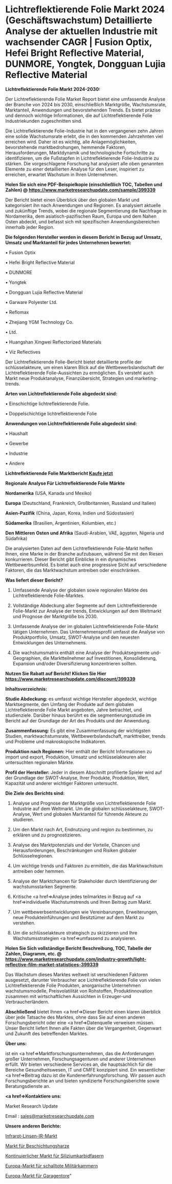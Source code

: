 # Lichtreflektierende Folie Markt 2024 (Geschäftswachstum) Detaillierte Analyse der aktuellen Industrie mit wachsender CAGR | Fusion Optix, Hefei Bright Reflective Material, DUNMORE, Yongtek, Dongguan Lujia Reflective Material

<strong>Lichtreflektierende Folie Markt 2024-2030:</strong>

Der Lichtreflektierende Folie Market Report bietet eine umfassende Analyse der Branche von 2024 bis 2030, einschließlich Marktgröße, Wachstumsrate, Marktanteil, Anwendungen und bevorstehenden Trends. Es bietet präzise und dennoch wichtige Informationen, die auf Lichtreflektierende Folie Industriekunden zugeschnitten sind.

Die Lichtreflektierende Folie-Industrie hat in den vergangenen zehn Jahren eine solide Wachstumsrate erlebt, die in den kommenden Jahrzehnten viel erreichen wird. Daher ist es wichtig, alle Anlagemöglichkeiten, bevorstehende marktbedrohungen, hemmende Faktoren, Herausforderungen, Marktdynamik und technologische Fortschritte zu identifizieren, um die Fußstapfen in Lichtreflektierende Folie-Industrie zu stärken. Die vorgeschlagene Forschung hat analysiert alle oben genannten Elemente zu einer detaillierten Analyse für den Leser, inspiriert zu erreichen, erwartet Wachstum in Ihren Unternehmen.

<strong>Holen Sie sich eine PDF-Beispielkopie (einschließlich TOC, Tabellen und Zahlen) @
</strong><strong><a href=https://www.marketresearchupdate.com/sample/399339><strong>https://www.marketresearchupdate.com/sample/399339</u></font></a></strong></strong>

Der Bericht bietet einen Überblick über den globalen Markt und kategorisiert ihn nach Anwendungen und Regionen. Es analysiert aktuelle und zukünftige Trends, wobei die regionale Segmentierung die Nachfrage in Nordamerika, dem asiatisch-pazifischen Raum, Europa und dem Nahen Osten abdeckt, und befasst sich mit spezifischen Anwendungsbereichen innerhalb jeder Region.

<strong>Die folgenden Hersteller werden in diesem Bericht in Bezug auf Umsatz, Umsatz und Marktanteil für jedes Unternehmen bewertet:</strong>

• Fusion Optix

• Hefei Bright Reflective Material

• DUNMORE

• Yongtek

• Dongguan Lujia Reflective Material

• Garware Polyester Ltd.

• Reflomax

• Zhejiang YGM Technology Co.

• Ltd.

• Huangshan Xingwei Reflectorized Materials

• Viz Reflectives

Der Lichtreflektierende Folie-Bericht bietet detaillierte profile der schlüsselakteure, um einen klaren Blick auf die Wettbewerbslandschaft der Lichtreflektierende Folie-Aussichten zu ermöglichen. Es versteht auch Markt neue Produktanalyse, Finanzübersicht, Strategien und marketing-trends.

<strong>Arten von Lichtreflektierende Folie abgedeckt sind:</strong>

• Einschichtige lichtreflektierende Folie.

• Doppelschichtige lichtreflektierende Folie

<strong>Anwendungen von Lichtreflektierende Folie abgedeckt sind:</strong>

• Haushalt

• Gewerbe

• Industrie

• Andere

<strong>Lichtreflektierende Folie Marktbericht <a href=https://www.marketresearchupdate.com/buynow/399339>Kaufe jetzt</a></strong>

<strong>Regionale Analyse Für Lichtreflektierende Folie Märkte</strong>

<strong>Nordamerika</strong> (USA, Kanada und Mexiko)

<strong>Europa</strong> (Deutschland, Frankreich, Großbritannien, Russland und Italien)

<strong>Asien-Pazifik</strong> (China, Japan, Korea, Indien und Südostasien)

<strong>Südamerika</strong> (Brasilien, Argentinien, Kolumbien, etc.)

<strong>Den Mittleren</strong> <strong>Osten und Afrika</strong> (Saudi-Arabien, VAE, ägypten, Nigeria und Südafrika)

Die analysierten Daten auf dem Lichtreflektierende Folie-Markt helfen Ihnen, eine Marke in der Branche aufzubauen, während Sie mit den Riesen konkurrieren. Dieser Bericht gibt Einblicke in ein dynamisches Wettbewerbsumfeld. Es bietet auch eine progressive Sicht auf verschiedene Faktoren, die das Marktwachstum antreiben oder einschränken.

<strong>Was liefert dieser Bericht?</strong>

1. Umfassende Analyse der globalen sowie regionalen Märkte des Lichtreflektierende Folie-Marktes.

2. Vollständige Abdeckung aller Segmente auf dem Lichtreflektierende Folie-Markt zur Analyse der trends, Entwicklungen auf dem Weltmarkt und Prognose der Marktgröße bis 2030.

3. Umfassende Analyse der im globalen Lichtreflektierende Folie-Markt tätigen Unternehmen. Das Unternehmensprofil umfasst die Analyse von Produktportfolio, Umsatz, SWOT-Analyse und den neuesten Entwicklungen des Unternehmens.

4. Die wachstumsmatrix enthält eine Analyse der Produktsegmente und-Geographien, die Marktteilnehmer auf Investitionen, Konsolidierung, Expansion und/oder Diversifizierung konzentrieren sollten.

<strong>Nutzen Sie Rabatt auf Bericht! Klicken Sie Hier
</strong><strong><a href=https://www.marketresearchupdate.com/discount/399339>https://www.marketresearchupdate.com/discount/399339</b></u></font></strong></a>

<strong>Inhaltsverzeichnis:</strong>

<strong>Studie Abdeckung:</strong> es umfasst wichtige Hersteller abgedeckt, wichtige Marktsegmente, den Umfang der Produkte auf dem globalen Lichtreflektierende Folie Markt angeboten, Jahre betrachtet, und studienziele. Darüber hinaus berührt es die segmentierungsstudie im Bericht auf der Grundlage der Art des Produkts und der Anwendung.

<strong>Zusammenfassung:</strong> Es gibt eine Zusammenfassung der wichtigsten Studien, marktwachstumsrate, Wettbewerbslandschaft, markttreiber, trends und Probleme und makroskopische Indikatoren.

<strong>Produktion nach Regionen:</strong> Hier enthält der Bericht Informationen zu import und export, Produktion, Umsatz und schlüsselakteuren aller untersuchten regionalen Märkte.

<strong>Profil der Hersteller:</strong> Jeder in diesem Abschnitt profilierte Spieler wird auf der Grundlage der SWOT-Analyse, Ihrer Produkte, Produktion, Wert, Kapazität und anderer wichtiger Faktoren untersucht.

<strong>Die Ziele des Berichts sind:</strong>

1) Analyse und Prognose der Marktgröße von Lichtreflektierende Folie Industrie auf dem Weltmarkt.
Um die globalen schlüsselakteure, SWOT-Analyse, Wert und globalen Marktanteil für führende Akteure zu studieren.

2) Um den Markt nach Art, Endnutzung und region zu bestimmen, zu erklären und zu prognostizieren.

3) Analyse des Marktpotenzials und der Vorteile, Chancen und Herausforderungen, Beschränkungen und Risiken globaler Schlüsselregionen.

4) Um wichtige trends und Faktoren zu ermitteln, die das Marktwachstum antreiben oder hemmen.

5) Analyse der Marktchancen für Stakeholder durch Identifizierung der wachstumsstarken Segmente.

6) Kritische <a href=>Analyse</a> jedes teilmarktes in Bezug auf <a href=>individuelle</a> Wachstumstrends und Ihren Beitrag zum Markt.

7) Um wettbewerbsentwicklungen wie Vereinbarungen, Erweiterungen, neue Produkteinführungen und Besitztümer auf dem Markt zu verstehen.

8) Um die schlüsselakteure strategisch zu skizzieren und Ihre Wachstumsstrategien <a href=>umfassend</a> zu analysieren.

<strong>Holen Sie Sich vollständige Bericht Beschreibung, TOC, Tabelle der Zahlen, Diagramm, etc. @ </strong><strong><a href=https://www.marketresearchupdate.com/industry-growth/light-reflective-film-market-statistices-399339>https://www.marketresearchupdate.com/industry-growth/light-reflective-film-market-statistices-399339</a></font></strong>

Das Wachstum dieses Marktes weltweit ist verschiedenen Faktoren ausgesetzt, darunter Verbraucher ace Lichtreflektierende Folie von vielen Lichtreflektierende Folie Produkten, anorganische Unternehmen wachstumsmodelle, Preisvolatilität von Rohstoffen, Produktinnovation zusammen mit wirtschaftlichen Aussichten in Erzeuger-und Verbraucherländern.

<strong>Abschließend</strong> bietet Ihnen <a href=>Dieser</a> Bericht einen klaren überblick über jede Tatsache des Marktes, ohne dass Sie auf einen anderen Forschungsbericht oder eine <a href=>Datenquelle</a> verweisen müssen. Unser Bericht liefert Ihnen alle Fakten über die Vergangenheit, Gegenwart und Zukunft des betreffenden Marktes.

<strong>Über uns:</strong>

 ist ein <a href=>Marktfors</a>chungsunternehmen, das die Anforderungen großer Unternehmen, Forschungsagenturen und anderer Unternehmen erfüllt. Wir bieten verschiedene Services an, die hauptsächlich für die Bereiche Gesundheitswesen, IT und CMFE konzipiert sind. Ein wesentlicher <a href=>Beitrag</a> dazu ist die Kundenerfahrungsforschung. Wir passen auch Forschungsberichte an und bieten syndizierte Forschungsberichte sowie Beratungsdienste an.

<strong><a href=>Kontaktiere uns:</a></strong>

Market Research Update

Email : sales@marketresearchupdate.com

<strong>Unsere anderen Berichte:</strong>

<a href=https://www.linkedin.com/pulse/infrared-lens-ir-market-has-huge-growth-industry>Infrarot-Linsen-IR-Markt</a>

<a href=https://www.linkedin.com/pulse/coating-resins-market-size-industry-growth>Markt für Beschichtungsharze</a>

<a href=https://www.linkedin.com/pulse/continuous-silicon-carbide-fibers-market-research>Kontinuierlicher Markt für Siliziumkarbidfasern</a>

<a href=https://www.linkedin.com/pulse/europe-military-anechoic-chambers-market>Europa-Markt für schalltote Militärkammern</a>

<a href=https://www.linkedin.com/pulse/europe-garage-overhead-door-market-challenges-opportunities>Europa-Markt für Garagentore</a>"
